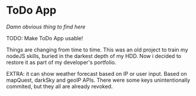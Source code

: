 # ToDo App
*Damn obvious thing to find here*

TODO: Make ToDo App usable!


Things are changing from time to time. This was an old project to train my nodeJS skills, buried in the darkest depth of my HDD. Now i decided to restore it as part of my developer's portfolio.

EXTRA: it can show weather forecast based on IP or  user input. Based on mapQuest, darkSky and geoIP APIs. There were some keys unintentionally commited, but they all are already revoked. 
